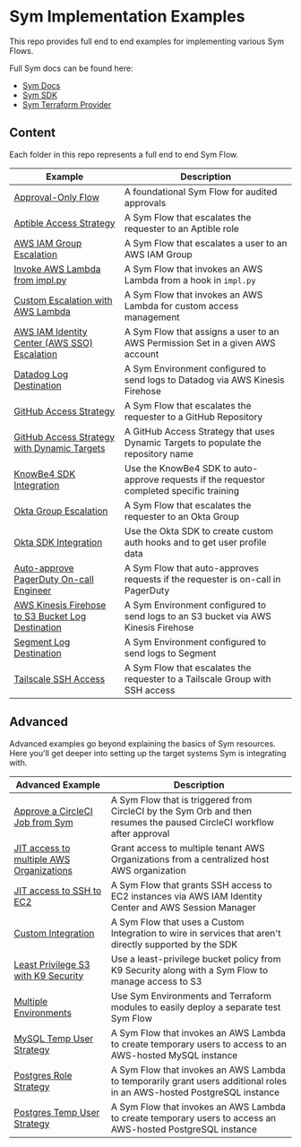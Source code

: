 # Sym Implementation Examples

This repo provides full end to end examples for implementing various Sym Flows.

Full Sym docs can be found here:
- [Sym Docs](https://docs.symops.com/docs)
- [Sym SDK](https://sdk.docs.symops.com/)
- [Sym Terraform Provider](https://registry.terraform.io/providers/symopsio/sym/latest/docs)

## Content
Each folder in this repo represents a full end to end Sym Flow.

| Example                                                                      | Description                                                                               |
|------------------------------------------------------------------------------|-------------------------------------------------------------------------------------------|
| [Approval-Only Flow](basic/approvals)                                        | A foundational Sym Flow for audited approvals                                             |
| [Aptible Access Strategy](basic/aptible_access_strategy)                     | A Sym Flow that escalates the requester to an Aptible role                                |
| [AWS IAM Group Escalation](basic/aws_iam_strategy)                           | A Sym Flow that escalates a user to an AWS IAM Group                                      |
| [Invoke AWS Lambda from impl.py](basic/aws_lambda_sdk)                       | A Sym Flow that invokes an AWS Lambda from a hook in `impl.py`                            |
| [Custom Escalation with AWS Lambda](basic/aws_lambda_strategy)               | A Sym Flow that invokes an AWS Lambda for custom access management                        |
| [AWS IAM Identity Center (AWS SSO) Escalation](basic/aws_sso_strategy)       | A Sym Flow that assigns a user to an AWS Permission Set in a given AWS account            |
| [Datadog Log Destination](basic/datadog_log_destination)                     | A Sym Environment configured to send logs to Datadog via AWS Kinesis Firehose             |
| [GitHub Access Strategy](basic/github_access_strategy)                       | A Sym Flow that escalates the requester to a GitHub Repository                            |
| [GitHub Access Strategy with Dynamic Targets](basic/github_dynamic_targets)  | A GitHub Access Strategy that uses Dynamic Targets to populate the repository name        |
| [KnowBe4 SDK Integration](basic/knowbe4_training)     | Use the KnowBe4 SDK to auto-approve requests if the requestor completed specific training |
| [Okta Group Escalation](basic/okta_access_strategy)                          | A Sym Flow that escalates the requester to an Okta Group                                  |
| [Okta SDK Integration](basic/okta_sdk)                                       | Use the Okta SDK to create custom auth hooks and to get user profile data                 |
| [Auto-approve PagerDuty On-call Engineer](basic/pagerduty_on_call)           | A Sym Flow that auto-approves requests if the requester is on-call in PagerDuty           |
| [AWS Kinesis Firehose to S3 Bucket Log Destination](basic/s3_log_destination) | A Sym Environment configured to send logs to an S3 bucket via AWS Kinesis Firehose        |
| [Segment Log Destination](basic/segment_log_destination)                     | A Sym Environment configured to send logs to Segment                                      |
| [Tailscale SSH Access](basic/tailscale_ssh_access)                           | A Sym Flow that escalates the requester to a Tailscale Group with SSH access              |

## Advanced
Advanced examples go beyond explaining the basics of Sym resources. Here you'll get deeper into setting up the target systems Sym is integrating with.

| Advanced Example                                                        | Description                                                                                                            |
|-------------------------------------------------------------------------|------------------------------------------------------------------------------------------------------------------------|
| [Approve a CircleCI Job from Sym](advanced/approve_circleci_job)        | A Sym Flow that is triggered from CircleCI by the Sym Orb and then resumes the paused CircleCI workflow after approval |
| [JIT access to multiple AWS Organizations](advanced/multi_tenant_sso_strategy) | Grant access to multiple tenant AWS Organizations from a centralized host AWS organization                      |
| [JIT access to SSH to EC2](advanced/aws_ec2_ssm)                        | A Sym Flow that grants SSH access to EC2 instances via AWS IAM Identity Center and AWS Session Manager                 |
| [Custom Integration](advanced/custom_integration)                       | A Sym Flow that uses a Custom Integration to wire in services that aren't directly supported by the SDK                |
| [Least Privilege S3 with K9 Security](advanced/k9_s3_target)            | Use a least-privilege bucket policy from K9 Security along with a Sym Flow to manage access to S3                      |
| [Multiple Environments](advanced/multiple_environments)                 | Use Sym Environments and Terraform modules to easily deploy a separate test Sym Flow                                   |
| [MySQL Temp User Strategy](advanced/mysql_temp_user_strategy)           | A Sym Flow that invokes an AWS Lambda to create temporary users to access to an AWS-hosted MySQL instance              |
| [Postgres Role Strategy](advanced/postgres_role_strategy)               | A Sym Flow that invokes an AWS Lambda to temporarily grant users additional roles in an AWS-hosted PostgreSQL instance |
| [Postgres Temp User Strategy](advanced/postgres_temp_user_strategy)     | A Sym Flow that invokes an AWS Lambda to create temporary users to access an AWS-hosted PostgreSQL instance            |
